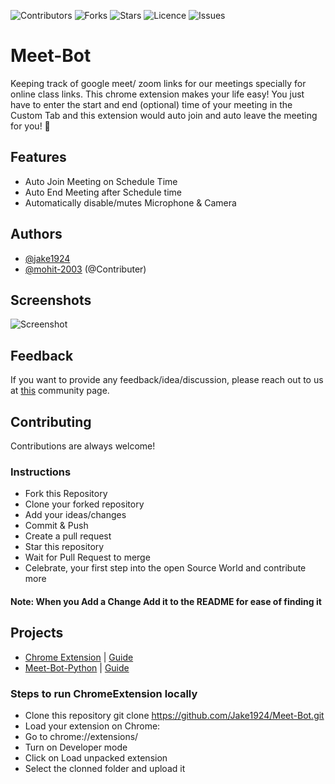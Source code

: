 
![Contributors](https://img.shields.io/github/contributors/Jake1924/Meet-Bot?logoColor=05B2DF&style=plastic)
![Forks](https://img.shields.io/github/forks/Jake1924/Meet-Bot?logoColor=05B2DC&style=plastic)
![Stars](https://img.shields.io/github/stars/Jake1924/Meet-Bot?logoColor=F7E933&style=plastic)
![Licence](https://img.shields.io/github/license/Jake1924/Meet-Bot?logoColor=310A31&style=plastic)
![Issues](https://img.shields.io/github/issues/Jake1924/Meet-Bot?logoColor=B3001B&style=plastic)

# Meet-Bot

 Keeping track of google meet/ zoom links for our meetings specially for online class links. This chrome extension makes your life easy! You just have to enter the start and end (optional) time of your meeting in the Custom Tab and this extension would auto join and auto leave the meeting for you! 🚀

## Features

- Auto Join Meeting on Schedule Time
- Auto End Meeting after Schedule time
- Automatically disable/mutes Microphone & Camera


## Authors

- [@jake1924](https://github.com/Jake1924)
- [@mohit-2003](https://github.com/mohit-2003) (@Contributer)

## Screenshots

![Screenshot](images/get_started128.png)


## Feedback

If you want to provide any feedback/idea/discussion, please reach out to us at [this](https://github.com/Jake1924/Meet-Bot/discussions) community page.


## Contributing

Contributions are always welcome!

### Instructions

- Fork this Repository
- Clone your forked repository
- Add your ideas/changes
- Commit & Push
- Create a pull request
- Star this repository
- Wait for Pull Request to merge
- Celebrate, your first step into the open Source World and contribute more

#### Note: When you Add a Change Add it to the README for ease of finding it

## Projects
- [Chrome Extension](https://github.com/Jake1924/Meet-Bot/tree/master/ChromeExtension) | [ Guide ](https://github.com/Jake1924/Meet-Bot#steps-to-run-locally)
- [Meet-Bot-Python](https://github.com/Jake1924/Meet-Bot/tree/master/Meet-Bot-Py) | [ Guide ](https://github.com/Jake1924/Meet-Bot/blob/master/Meet-Bot-Py/Readme.md)

### Steps to run ChromeExtension locally

- Clone this repository git clone https://github.com/Jake1924/Meet-Bot.git
- Load your extension on Chrome:
- Go to chrome://extensions/
- Turn on Developer mode
- Click on Load unpacked extension
- Select the clonned folder and upload it

